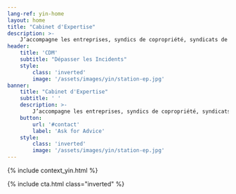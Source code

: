 ```yaml
---
lang-ref: yin-home
layout: home
title: "Cabinet d'Expertise"
description: >-
    J’accompagne les entreprises, syndics de copropriété, syndicats de copropriétaires, particuliers, de l’identification du désordre jusqu’à la solution interne ou externe (amiable / judiciaire) dans le cas où la responsabilité d’un tiers pourrait être recherchée.
header:
    title: 'CDM'
    subtitle: "Dépasser les Incidents"
    style:
        class: 'inverted'
        image: '/assets/images/yin/station-ep.jpg'
banner:
    title: "Cabinet d'Expertise"
    subtitle: ' '
    description: >-
        J’accompagne les entreprises, syndics de copropriété, syndicats de copropriétaires, particuliers, <br />de l’identification du désordre jusqu’à la solution interne ou externe (amiable / judiciaire) <br />dans le cas où la responsabilité d’un tiers pourrait être recherchée<br /><br /><br /><br /><br /><br />
    button:
        url: '#contact'
        label: 'Ask for Advice'
    style:
        class: 'inverted'
        image: '/assets/images/yin/station-ep.jpg'
---
```


{% include context_yin.html %}

{% include cta.html class="inverted" %}

